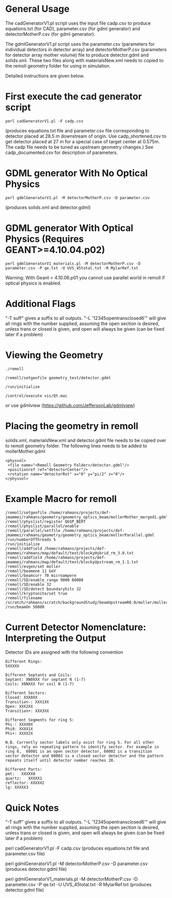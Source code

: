 # General Usage

The cadGeneratorV1.pl script uses the input file cadp.csv to produce equations.txt (for CAD), parameter.csv (for gdml generator) and detectorMotherP.csv (for gdml generator).

The gdmlGeneratorV1.pl script uses the parameter.csv (parameters for individual detectors in detector array) and detectorMotherP.csv (parameters for detector array mother volume) file to produce detector.gdml and solids.xml. These two files along with materialsNew.xml needs to copied to the remoll geometry folder for using in simulation.

Detailed instructions are given below.


# First execute the cad generator script

```
perl cadGeneratorV1.pl -F cadp.csv 
```
(produces equations.txt file and parameter.csv file corresponding to detector placed at 28.5 m downstream of origin.
Use cadp_shortened.csv to get detector placed at 27 m for a special case of target center at 0.575m. The cadp file needs to be tuned as upstream geometry changes.)
See cadp_documented.csv for description of parameters.

# GDML generator With No Optical Physics
```
perl gdmlGeneratorV1.pl -M detectorMotherP.csv -D parameter.csv
```
(produces solids.xml and detector.gdml)


# GDML generator With Optical Physics (Requires GEANT>=4.10.04.p02)
```
perl gdmlGeneratorV1_materials.pl -M detectorMotherP.csv -D parameter.csv -P qe.txt -U UVS_45total.txt -R MylarRef.txt
```
Warning: With Geant < 4.10.06.p01 you cannot use parallel world in remoll if optical physics is enabled.

# Additional Flags
"-T suff" gives a suffix to all outputs.
"-L '12345opentransclosed6'" will give all rings with the number supplied, assuming the open section is desired, unless trans or closed is given, and open will always be given (can be fixed later if a problem)


# Viewing the Geometry

```
./remoll

/remoll/setgeofile geometry_test/detector.gdml

/run/initialize

/control/execute vis/Qt.mac
```

or use gdmlview (https://github.com/JeffersonLab/gdmlview)


# Placing the geometry in remoll

solids.xml, materialsNew.xml and detector.gdml file needs to be copied over to remoll geometry folder. The following lines needs to be added to mollerMother.gdml
 ```
 <physvol>
  <file name="<Remoll Geometry Folder>/detector.gdml"/>
  <positionref ref="detectorCenter"/>
  <rotation name="detectorRot" x="0" y="pi/2" z="0"/>
 </physvol>
 ```

# Example Macro for remoll
```
/remoll/setgeofile /home/rahmans/projects/def-jmammei/rahmans/geometry/geometry_optics_beam/mollerMother_merged1.gdml
/remoll/physlist/register QGSP_BERT
/remoll/physlist/parallel/enable
/remoll/parallel/setfile /home/rahmans/projects/def-jmammei/rahmans/geometry/geometry_optics_beam/mollerParallel.gdml
/run/numberOfThreads 5
/run/initialize
/remoll/addfield /home/rahmans/projects/def-jmammei/rahmans/map/default/text/blockyHybrid_rm_3.0.txt
/remoll/addfield /home/rahmans/projects/def-jmammei/rahmans/map/default/text/blockyUpstream_rm_1.1.txt
/remoll/evgen/set moller
/remoll/beamene 11 GeV
/remoll/beamcurr 70 microampere
/remoll/SD/enable_range 9000 80000
/remoll/SD/enable 32
/remoll/SD/detect boundaryhits 32
/remoll/kryptonite/set true
/remoll/filename /scratch/rahmans/scratch/backgroundStudy/beamUpstreamR0.0/moller/moller_1.root
/run/beamOn 50000
```               


# Current Detector Nomenclature: Interpreting the Output 
Detector IDs are assigned with the following convention
```
Different Rings:
5XXXXX

Different Septants and Coils:
Septant: XN0XXX for septant N (1-7)
Coils: X0NXXX for coil N (1-7)

Different Sectors:
Closed: XXX0XX
Transition-: XXX1XX
Open: XXX2XX
Transition+: XXX3XX

Different Segments for ring 5:
Phi-: XXXX0X
Phi0: XXXX1X
Phi+: XXXX2X

N.B. Currently sector labels only exist for ring 5. For all other rings, rely on repeating pattern to identify sector. For example in ring 6,  60001 is an open sector detector, 60002 is a transition sector detector and 60003 is a closed sector detector and the pattern repeats itself until detector number reaches 28.

Different Parts:
pmt:   XXXXX0
quartz:   XXXXX1
reflector: XXXXX2
lg: XXXXX3
```

# Quick Notes
"-T suff" gives a suffix to all outputs. "-L '12345opentransclosed6'" will give all rings with the number supplied, assuming the open section is desired, unless trans or closed is given, and open will always be given (can be fixed later if a problem)

perl cadGeneratorV1.pl -F cadp.csv (produces equations.txt file and parameter.csv file)

perl gdmlGeneratorV1.pl -M detectorMotherP.csv -D parameter.csv (produces detector.gdml file)

perl gdmlGeneratorV1_materials.pl -M detectorMotherP.csv -D parameter.csv -P qe.txt -U UVS_45total.txt -R MylarRef.txt (produces detector.gdml file)

